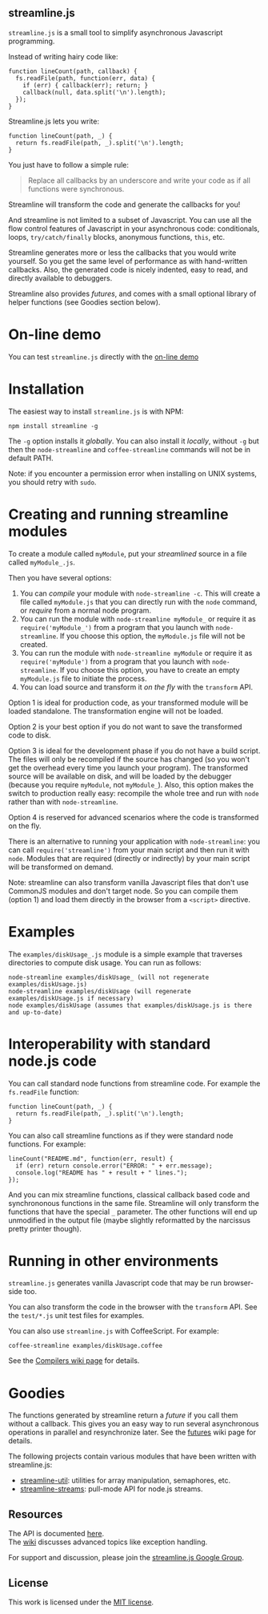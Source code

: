 ## streamline.js

`streamline.js` is a small tool to simplify asynchronous Javascript programming.

Instead of writing hairy code like:

    function lineCount(path, callback) {
      fs.readFile(path, function(err, data) {
        if (err) { callback(err); return; }
        callback(null, data.split('\n').length);
      });
    }

Streamline.js lets you write:

    function lineCount(path, _) {
      return fs.readFile(path, _).split('\n').length;
    }

You just have to follow a simple rule:

> Replace all callbacks by an underscore and write your code as if all functions were synchronous.

Streamline will transform the code and generate the callbacks for you!

And streamline is not limited to a subset of Javascript. 
You can use all the flow control features of Javascript in your asynchronous code: conditionals, 
loops, `try/catch/finally` blocks, anonymous functions, `this`, etc. 

Streamline generates more or less the callbacks that you would write yourself. So you get the same level
of performance as with hand-written callbacks. 
Also, the generated code is nicely indented, easy to read, and directly available to debuggers.

Streamline also provides _futures_, and comes with a small optional library of helper functions (see Goodies section below).

# On-line demo

You can test `streamline.js` directly with the [on-line demo](http://sage.github.com/streamlinejs/examples/streamlineMe.html)

# Installation

The easiest way to install `streamline.js` is with NPM:

    npm install streamline -g

The `-g` option installs it _globally_.
You can also install it _locally_, without `-g` but then the `node-streamline` and `coffee-streamline` 
commands will not be in default PATH.

Note: if you encounter a permission error when installing on UNIX systems, you should retry with `sudo`.
    
# Creating and running streamline modules

To create a module called `myModule`, put your _streamlined_ source in a file called `myModule_.js`.

Then you have several options:

1. You can _compile_ your module with `node-streamline -c`. This will create a file called `myModule.js` that you can directly run with the `node` command,
or _require_ from a normal node program.
2. You can run the module with `node-streamline myModule_` or require it as `require('myModule_')` from a program that you launch with `node-streamline`. 
If you choose this option, the `myModule.js` file will not be created.
3. You can run the module with `node-streamline myModule` or require it as `require('myModule')` from a program that you launch with `node-streamline`. 
If you choose this option, you have to create an empty `myModule.js` file to initiate the process.
4. You can load source and transform it _on the fly_ with the `transform` API.

Option 1 is ideal for production code, as your transformed module will be loaded standalone. The transformation engine will not be loaded.

Option 2 is your best option if you do not want to save the transformed code to disk.

Option 3 is ideal for the development phase if you do not have a build script. 
The files will only be recompiled if the source has changed (so you won't get the overhead every time you launch your program).
The transformed source will be available on disk, and will be loaded by the debugger (because you require `myModule`, not `myModule_`).
Also, this option makes the switch to production really easy: recompile the whole tree and run with `node` rather than with `node-streamline`.

Option 4 is reserved for advanced scenarios where the code is transformed on the fly.

There is an alternative to running your application with `node-streamline`: 
you can call `require('streamline')` from your main script and then run it with `node`. 
Modules that are required (directly or indirectly) by your main script will be transformed on demand.

Note: streamline can also transform vanilla Javascript files that don't use CommonJS modules and don't target node. 
So you can compile them (option 1) and load them directly in the browser from a `<script>` directive.

# Examples

The `examples/diskUsage_.js` module is a simple example that traverses directories to compute disk usage.
You can run as follows:

    node-streamline examples/diskUsage_ (will not regenerate examples/diskUsage.js)
    node-streamline examples/diskUsage (will regenerate examples/diskUsage.js if necessary)
    node examples/diskUsage (assumes that examples/diskUsage.js is there and up-to-date)

# Interoperability with standard node.js code

You can call standard node functions from streamline code. For example the `fs.readFile` function:

    function lineCount(path, _) {
      return fs.readFile(path, _).split('\n').length;
    }

You can also call streamline functions as if they were standard node functions. For example:

    lineCount("README.md", function(err, result) {
      if (err) return console.error("ERROR: " + err.message);
      console.log("README has " + result + " lines.");
    });

And you can mix streamline functions, classical callback based code and synchrononous functions in the same file. 
Streamline will only transform the functions that have the special `_` parameter. The other functions will end up unmodified in the output file (maybe slightly reformatted by the narcissus pretty printer though).

# Running in other environments

`streamline.js` generates vanilla Javascript code that may be run browser-side too.

You can also transform the code in the browser with the `transform` API. See the `test/*.js` unit test files for examples.

You can also use `streamline.js` with CoffeeScript. For example:

    coffee-streamline examples/diskUsage.coffee

See the [Compilers wiki page](https://github.com/Sage/streamlinejs/wiki/Compilers) for details.

# Goodies

The functions generated by streamline return a _future_ if you call them without a callback. 
This gives you an easy way to run several asynchronous operations in parallel and resynchronize later. 
See the [futures](https://github.com/Sage/streamlinejs/wiki/Futures) wiki page for details.

The following projects contain various modules that have been written with streamline.js:

* [streamline-util](https://github.com/Sage/streamline-util): utilities for array manipulation, semaphores, etc.
* [streamline-streams](https://github.com/Sage/streamline-streams): pull-mode API for node.js streams.

## Resources

The API is documented [here](https://github.com/Sage/streamlinejs/blob/master/API.md).  
The [wiki](https://github.com/Sage/streamlinejs/wiki) discusses advanced topics like exception handling.

For support and discussion, please join the [streamline.js Google Group](http://groups.google.com/group/streamlinejs).

## License

This work is licensed under the [MIT license](http://en.wikipedia.org/wiki/MIT_License).
